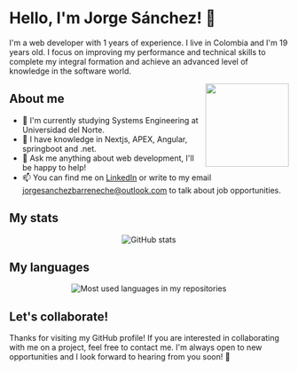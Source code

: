 <!-- Header -->
# Hello, I'm Jorge Sánchez! 👋

I'm a web developer with 1 years of experience. I live in Colombia and I'm 19 years old. I focus on improving my performance and technical skills to complete my integral formation and achieve an advanced level of knowledge in the software world.

<!-- Logo -->
<img align="right" width="150" height="150" src="https://i.ibb.co/LZNwMQs/image.png">

## About me

- 🌱 I'm currently studying Systems Engineering at Universidad del Norte.
- 🧠 I have knowledge in Nextjs, APEX, Angular, springboot and .net.
- 💬 Ask me anything about web development, I'll be happy to help!
- 📫 You can find me on [LinkedIn](https://www.linkedin.com/in/sanbajorge/) or write to my email jorgesanchezbarreneche@outlook.com to talk about job opportunities.

## My stats

<p align="center">
  <img src="https://github-readme-stats.vercel.app/api?username=jorgeluissanchez&show_icons=true&theme=dark" alt="GitHub stats" />
</p>

## My languages

<p align="center">
  <img src="https://github-readme-stats.vercel.app/api/top-langs/?username=jorgeluissanchez&layout=compact&theme=dark" alt="Most used languages in my repositories" />
</p>

## Let's collaborate!

Thanks for visiting my GitHub profile! If you are interested in collaborating with me on a project, feel free to contact me.
I'm always open to new opportunities and I look forward to hearing from you soon! 🤝
